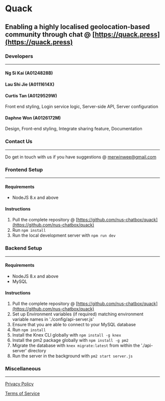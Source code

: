 # Quack

## Enabling a highly localised geolocation-based community through chat @ [https://quack.press](https://quack.press)

### Developers
---
#### Ng Si Kai (A0124828B)


#### Lau Shi Jie (A0111614X)


#### Curtis Tan (A0129529W)
Front end styling, Login service logic, Server-side API, Server configuration

#### Daphne Won (A0126172M)
Design, Front-end styling, Integrate sharing feature, Documentation

### Contact Us
---
Do get in touch with us if you have suggestions @ [merwinwee@gmail.com](merwinwee@gmail.com)

### Frontend Setup
---

#### Requirements
- NodeJS 8.x and above

#### Instructions
1. Pull the complete repository @ [https://github.com/nus-chatbox/quack](https://github.com/nus-chatbox/quack)
2. Run `npm install`
3. Run the local development server with `npm run dev`

### Backend Setup
---

#### Requirements
- NodeJS 8.x and above
- MySQL

#### Instructions
1. Pull the complete repository @ [https://github.com/nus-chatbox/quack](https://github.com/nus-chatbox/quack)
2. Set up Environment variables (if required) matching environment variable names in './config/api-server.js'
3. Ensure that you are able to connect to your MySQL database
4. Run `npm install`
5. Install the Knex CLI globally with `npm install -g knex`
6. Install the pm2 package globally with `npm install -g pm2`
7. Migrate the database with `knex migrate:latest` from within the './api-server' directory
8. Run the server in the background with `pm2 start server.js`

### Miscellaneous
---

[Privacy Policy](https://www.quack.press/privacy)

[Terms of Service](https://www.quack.press/terms)
